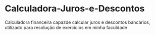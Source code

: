 # Calculadora-Juros-e-Descontos
Calculadora financeira capazde calcular juros e descontos bancários, utilizado para resolução de exercícios em minha faculdade
